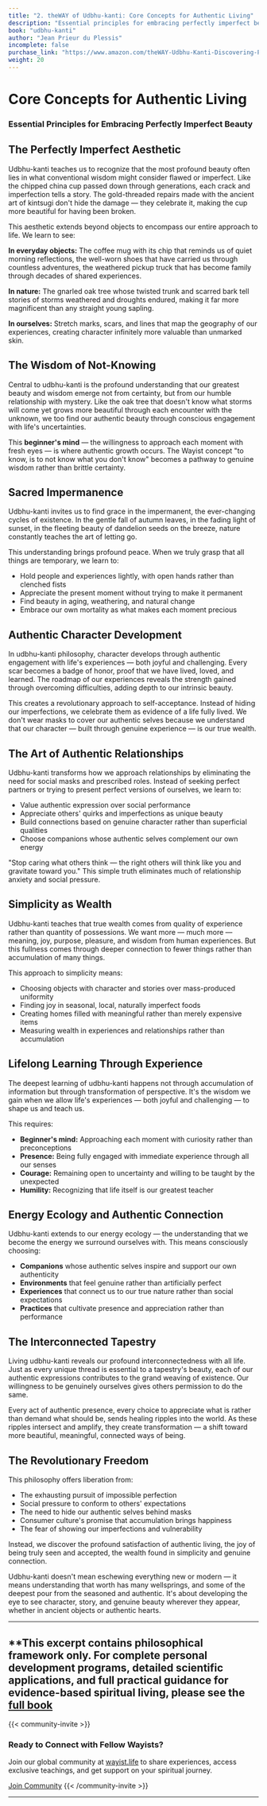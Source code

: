 ```yaml
---
title: "2. theWAY of Udbhu-kanti: Core Concepts for Authentic Living"
description: "Essential principles for embracing perfectly imperfect beauty"
book: "udbhu-kanti"
author: "Jean Prieur du Plessis"
incomplete: false
purchase_link: "https://www.amazon.com/theWAY-Udbhu-Kanti-Discovering-Perfectly-Imperfect/dp/1998478254/"
weight: 20
---
```


# Core Concepts for Authentic Living
### Essential Principles for Embracing Perfectly Imperfect Beauty

## The Perfectly Imperfect Aesthetic

Udbhu-kanti teaches us to recognize that the most profound beauty often lies in what conventional wisdom might consider flawed or imperfect. Like the chipped china cup passed down through generations, each crack and imperfection tells a story. The gold-threaded repairs made with the ancient art of kintsugi don't hide the damage — they celebrate it, making the cup more beautiful for having been broken.

This aesthetic extends beyond objects to encompass our entire approach to life. We learn to see:

**In everyday objects:** The coffee mug with its chip that reminds us of quiet morning reflections, the well-worn shoes that have carried us through countless adventures, the weathered pickup truck that has become family through decades of shared experiences.

**In nature:** The gnarled oak tree whose twisted trunk and scarred bark tell stories of storms weathered and droughts endured, making it far more magnificent than any straight young sapling.

**In ourselves:** Stretch marks, scars, and lines that map the geography of our experiences, creating character infinitely more valuable than unmarked skin.

## The Wisdom of Not-Knowing

Central to udbhu-kanti is the profound understanding that our greatest beauty and wisdom emerge not from certainty, but from our humble relationship with mystery. Like the oak tree that doesn't know what storms will come yet grows more beautiful through each encounter with the unknown, we too find our authentic beauty through conscious engagement with life's uncertainties.

This **beginner's mind** — the willingness to approach each moment with fresh eyes — is where authentic growth occurs. The Wayist concept "to know, is to not know what you don't know" becomes a pathway to genuine wisdom rather than brittle certainty.

## Sacred Impermanence

Udbhu-kanti invites us to find grace in the impermanent, the ever-changing cycles of existence. In the gentle fall of autumn leaves, in the fading light of sunset, in the fleeting beauty of dandelion seeds on the breeze, nature constantly teaches the art of letting go.

This understanding brings profound peace. When we truly grasp that all things are temporary, we learn to:

- Hold people and experiences lightly, with open hands rather than clenched fists
- Appreciate the present moment without trying to make it permanent
- Find beauty in aging, weathering, and natural change
- Embrace our own mortality as what makes each moment precious

## Authentic Character Development

In udbhu-kanti philosophy, character develops through authentic engagement with life's experiences — both joyful and challenging. Every scar becomes a badge of honor, proof that we have lived, loved, and learned. The roadmap of our experiences reveals the strength gained through overcoming difficulties, adding depth to our intrinsic beauty.

This creates a revolutionary approach to self-acceptance. Instead of hiding our imperfections, we celebrate them as evidence of a life fully lived. We don't wear masks to cover our authentic selves because we understand that our character — built through genuine experience — is our true wealth.

## The Art of Authentic Relationships

Udbhu-kanti transforms how we approach relationships by eliminating the need for social masks and prescribed roles. Instead of seeking perfect partners or trying to present perfect versions of ourselves, we learn to:

- Value authentic expression over social performance
- Appreciate others' quirks and imperfections as unique beauty
- Build connections based on genuine character rather than superficial qualities
- Choose companions whose authentic selves complement our own energy

"Stop caring what others think — the right others will think like you and gravitate toward you." This simple truth eliminates much of relationship anxiety and social pressure.

## Simplicity as Wealth

Udbhu-kanti teaches that true wealth comes from quality of experience rather than quantity of possessions. We want more — much more — meaning, joy, purpose, pleasure, and wisdom from human experiences. But this fullness comes through deeper connection to fewer things rather than accumulation of many things.

This approach to simplicity means:

- Choosing objects with character and stories over mass-produced uniformity
- Finding joy in seasonal, local, naturally imperfect foods
- Creating homes filled with meaningful rather than merely expensive items
- Measuring wealth in experiences and relationships rather than accumulation

## Lifelong Learning Through Experience

The deepest learning of udbhu-kanti happens not through accumulation of information but through transformation of perspective. It's the wisdom we gain when we allow life's experiences — both joyful and challenging — to shape us and teach us.

This requires:

- **Beginner's mind:** Approaching each moment with curiosity rather than preconceptions
- **Presence:** Being fully engaged with immediate experience through all our senses
- **Courage:** Remaining open to uncertainty and willing to be taught by the unexpected
- **Humility:** Recognizing that life itself is our greatest teacher

## Energy Ecology and Authentic Connection

Udbhu-kanti extends to our energy ecology — the understanding that we become the energy we surround ourselves with. This means consciously choosing:

- **Companions** whose authentic selves inspire and support our own authenticity
- **Environments** that feel genuine rather than artificially perfect
- **Experiences** that connect us to our true nature rather than social expectations
- **Practices** that cultivate presence and appreciation rather than performance

## The Interconnected Tapestry

Living udbhu-kanti reveals our profound interconnectedness with all life. Just as every unique thread is essential to a tapestry's beauty, each of our authentic expressions contributes to the grand weaving of existence. Our willingness to be genuinely ourselves gives others permission to do the same.

Every act of authentic presence, every choice to appreciate what is rather than demand what should be, sends healing ripples into the world. As these ripples intersect and amplify, they create transformation — a shift toward more beautiful, meaningful, connected ways of being.

## The Revolutionary Freedom

This philosophy offers liberation from:

- The exhausting pursuit of impossible perfection
- Social pressure to conform to others' expectations
- The need to hide our authentic selves behind masks
- Consumer culture's promise that accumulation brings happiness
- The fear of showing our imperfections and vulnerability

Instead, we discover the profound satisfaction of authentic living, the joy of being truly seen and accepted, the wealth found in simplicity and genuine connection.

Udbhu-kanti doesn't mean eschewing everything new or modern — it means understanding that worth has many wellsprings, and some of the deepest pour from the seasoned and authentic. It's about developing the eye to see character, story, and genuine beauty wherever they appear, whether in ancient objects or authentic hearts.


---

**This excerpt contains philosophical framework only. For complete personal development programs, detailed scientific applications, and full practical guidance for evidence-based spiritual living, please see the [full book](https://www.amazon.com/theWAY-Udbhu-Kanti-Discovering-Perfectly-Imperfect/dp/1998478254/)
---



{{< community-invite >}}
### Ready to Connect with Fellow Wayists?

Join our global community at [wayist.life](https://wayist.life) to share experiences, access exclusive teachings, and get support on your spiritual journey.

<a href="https://wayist.life" class="cta-button">Join Community</a>
{{< /community-invite >}}

---
